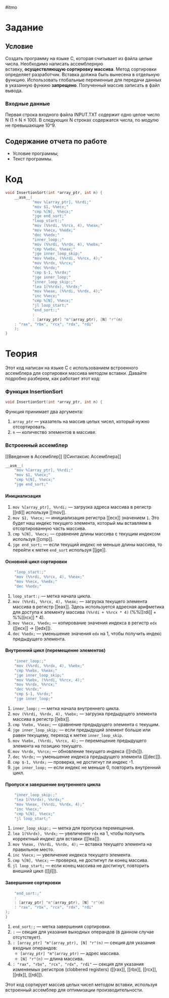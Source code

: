 #itmo 
# Задание
## Условие
Создать программу на языке С, которая считывает из файла целые числа.
Необходимо написать ассемблерную вставку, **осуществляющую сортировку массива**. Метод сортировки определяет разработчик. Вставка должна быть вынесена в отдельную функцию. Использовать глобальные переменные для передачи данных в указанную функию **запрещено**.
Полученный массив записать в файл вывода.
### Входные данные
Первая строка входного файла INPUT.TXT содержит одно целое число N (1 ≤ N ≤ 100).
В следующих N строках содержатся числа, по модулю не превышающие 10^9.
## Содержание отчета по работе
- Условие программы;
- Текст программы.
# Код
```c
void InsertionSort(int *array_ptr, int n) {  
    __asm__(  
 			"mov %[array_ptr], %%rdi;"  
 			"mov $1, %%ecx;"
			"cmp %[N], %%ecx;"
			"jge end_sort;"
			"loop_start:;"
			"mov (%%rdi, %%rcx, 4), %%eax;"
			"mov %%ecx, %%edx;"
 			"dec %%edx;"
 			"inner_loop:;"
 			"mov (%%rdi, %%rdx, 4), %%ebx;"
 			"cmp %%ebx, %%eax;"
 			"jge inner_loop_skip;"
 			"mov %%ebx, (%%rdi, %%rcx, 4);"
 			"mov %%rdx, %%rcx;"
 			"dec %%rdx;"
 			"cmp $-1, %%rdx;"
 			"jge inner_loop;"
 			"inner_loop_skip:;"
 			"lea 1(%%rdx), %%rdx;"
 			"mov %%eax, (%%rdi, %%rdx, 4);"
 			"inc %%ecx;"
 			"cmp %[N], %%ecx;"
 			"jl loop_start;"
 			"end_sort:;"
 			:  
 			: [array_ptr] "m"(array_ptr), [N] "r"(n)  
    : "rax", "rbx", "rcx", "rdx", "rdi"  
    );  
}
```
# Теория
Этот код написан на языке C с использованием встроенного ассемблера для сортировки массива методом вставки. Давайте подробно разберем, как работает этот код:

### Функция InsertionSort

```c
void InsertionSort(int *array_ptr, int n) {
```

Функция принимает два аргумента:
1. `array_ptr` — указатель на массив целых чисел, который нужно отсортировать.
2. `n` — количество элементов в массиве.

### Встроенный ассемблер
[[Введение в Ассемблер]]
[[Синтаксис Ассемблера]]
```c
__asm__(  
    "mov %[array_ptr], %%rdi;"  
    "mov $1, %%ecx;"
    "cmp %[N], %%ecx;"
    "jge end_sort;"
```

#### Инициализация
1. `mov %[array_ptr], %%rdi;` — загрузка адреса массива в регистр [[rdi]] используя [[mov]].
2. `mov $1, %%ecx;` — инициализация регистра [[ecx]] значением `1`. Это будет наш индекс текущего элемента, который мы вставляем в отсортированную часть массива.
3. `cmp %[N], %%ecx;` — сравнение длины массива с текущим индексом используя [[cmp]].
4. `jge end_sort;` — если текущий индекс не меньше длины массива, то перейти к метке `end_sort` используя [[jge]].

#### Основной цикл сортировки
```c
    "loop_start:;"
    "mov (%%rdi, %%rcx, 4), %%eax;"
    "mov %%ecx, %%edx;"
    "dec %%edx;"
```

1. `loop_start:;` — метка начала цикла.
2. `mov (%%rdi, %%rcx, 4), %%eax;` — загрузка текущего элемента массива в регистр [[eax]]. Здесь используется адресная арифметика для доступа к элементу массива `(%%rdi + %%rcx * 4)` (\%\%[[rdi]] + \%\%[[rcx]] * 4).
3. `mov %%ecx, %%edx;` — копирование значения индекса в регистр `edx` ([[ecx]] -> [[edx]]).
4. `dec %%edx;` — уменьшение значения `edx` на 1, чтобы получить индекс предыдущего элемента.

#### Внутренний цикл (перемещение элементов)
```c
    "inner_loop:;"
    "mov (%%rdi, %%rdx, 4), %%ebx;"
    "cmp %%ebx, %%eax;"
    "jge inner_loop_skip;"
    "mov %%ebx, (%%rdi, %%rcx, 4);"
    "mov %%rdx, %%rcx;"
    "dec %%rdx;"
    "cmp $-1, %%rdx;"
    "jge inner_loop;"
```

1. `inner_loop:;` — метка начала внутреннего цикла.
2. `mov (%%rdi, %%rdx, 4), %%ebx;` — загрузка предыдущего элемента массива в регистр [[ebx]].
3. `cmp %%ebx, %%eax;` — сравнение предыдущего элемента с текущим.
4. `jge inner_loop_skip;` — если предыдущий элемент больше или равен текущему, переход к метке `inner_loop_skip`.
5. `mov %%ebx, (%%rdi, %%rcx, 4);` — перемещение предыдущего элемента на позицию текущего.
6. `mov %%rdx, %%rcx;` — обновление текущего индекса ([[rdx]]).
7. `dec %%rdx;` — уменьшение индекса предыдущего элемента ([[dec]]).
8. `cmp $-1, %%rdx;` — проверка, не достигнут ли индекс -1.
9. `jge inner_loop;` — если индекс не меньше 0, повторить внутренний цикл.

#### Пропуск и завершение внутреннего цикла

```c
    "inner_loop_skip:;"
    "lea 1(%%rdx), %%rdx;"
    "mov %%eax, (%%rdi, %%rdx, 4);"
    "inc %%ecx;"
    "cmp %[N], %%ecx;"
    "jl loop_start;"
```

1. `inner_loop_skip:;` — метка для пропуска перемещения.
2. `lea 1(%%rdx), %%rdx;` — увеличение `rdx` на 1, чтобы получить корректный индекс для вставки ([[lea]]).
3. `mov %%eax, (%%rdi, %%rdx, 4);` — вставка текущего элемента на правильное место.
4. `inc %%ecx;` — увеличение индекса текущего элемента.
5. `cmp %[N], %%ecx;` — проверка, не достигнут ли конец массива.
6. `jl loop_start;` — если конец массива не достигнут, повторить внешний цикл ([[jl]]).

#### Завершение сортировки

```c
    "end_sort:;"
    :
    : [array_ptr] "m"(array_ptr), [N] "r"(n)
    : "rax", "rbx", "rcx", "rdx", "rdi"
);
}
```

1. `end_sort:;` — метка завершения сортировки.
2. `:` — секция для указания выходных операндов (в данном случае отсутствует).
3. `: [array_ptr] "m"(array_ptr), [N] "r"(n)` — секция для указания входных операндов:
    - `[array_ptr] "m"(array_ptr)` — адрес массива.
    - `[N] "r"(n)` — длина массива.
4. `: "rax", "rbx", "rcx", "rdx", "rdi"` — секция для указания изменяемых регистров (clobbered registers) ([[rax]], [[rbx]], [[rcx]], [[rdx]], [[rdi]]).

Этот код сортирует массив целых чисел методом вставки, используя встроенный ассемблер для оптимизации производительности.
